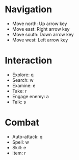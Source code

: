 # Navigation
- Move north: Up arrow key
- Move east: Right arrow key
- Move south: Down arrow key
- Move west: Left arrow key

# Interaction
- Explore: q
- Search: w
- Examine: e
- Take: r
- Engage enemy: a
- Talk: s

# Combat
- Auto-attack: q
- Spell: w
- Skill: e
- Item: r
